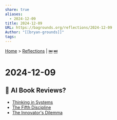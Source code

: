 ```yaml
---
share: true
aliases:
  - 2024-12-09
title: 2024-12-09
URL: https://bagrounds.org/reflections/2024-12-09
Author: "[[bryan-grounds]]"
tags: 
---
```

[Home](../index.md) > [Reflections](./index.md) | [⏮️](./2024-12-08.md) [⏭️](./2024-12-10.md)  
# 2024-12-09  
## 🤔 AI Book Reviews?  
- [Thinking in Systems](../books/thinking-in-systems.md)  
- [The Fifth Discipline](../books/the-fifth-discipline.md)  
- [The Innovator's Dilemma](../books/the-innovators-dilemma.md)  
